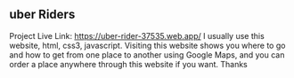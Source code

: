  ## uber Riders 
 Project Live Link: https://uber-rider-37535.web.app/
 I usually use this website, html, css3, javascript. Visiting this website shows you where to go and how to get from one place to another using Google Maps, and you can order a place anywhere through this website if you want.
Thanks
